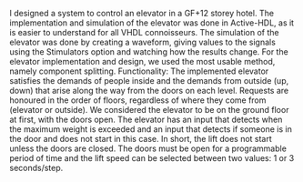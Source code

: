 I designed a system to control an elevator in a GF+12 storey hotel. The implementation and simulation of the elevator was done in Active-HDL, as it is easier to understand for all VHDL connoisseurs. The simulation of the elevator was done by creating a waveform, giving values to the signals using the Stimulators option and watching how the results change. For the elevator implementation and design, we used the most usable method, namely component splitting. Functionality: The implemented elevator satisfies the demands of people inside and the demands from outside (up, down) that arise along the way from the doors on each level. Requests are honoured in the order of floors, regardless of where they come from (elevator or outside). We considered the elevator to be on the ground floor at first, with the doors open. The elevator has an input that detects when the maximum weight is exceeded and an input that detects if someone is in the door and does not start in this case. In short, the lift does not start unless the doors are closed. The doors must be open for a programmable period of time and the lift speed can be selected between two values: 1 or 3 seconds/step.
